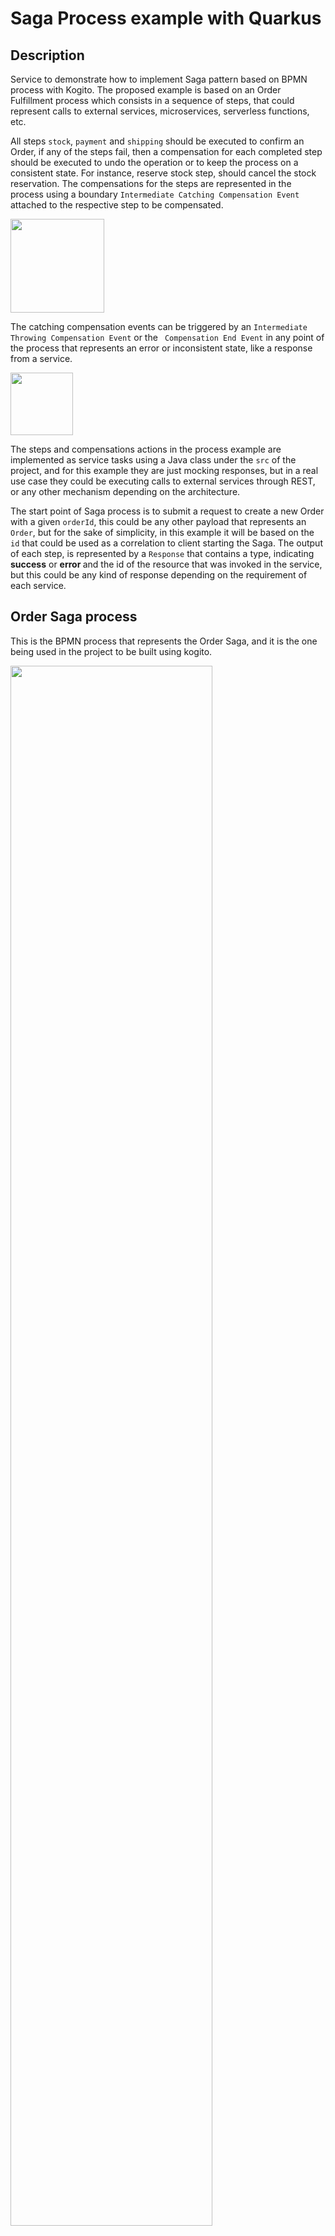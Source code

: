 # Saga Process example with Quarkus

## Description

Service to demonstrate how to implement Saga pattern based on BPMN process with Kogito. The proposed example is based
 on an Order Fulfillment process which consists in a sequence of steps, that could represent calls to external
  services, microservices, serverless functions, etc.
  
 All steps `stock`, `payment` and `shipping` should be executed to confirm an Order, if any of the
  steps fail, then a compensation for each completed step should be executed to undo the operation or to keep the
   process on a consistent state. For instance, reserve stock step, should cancel the stock reservation. The
    compensations for the steps are represented in the process using a boundary `Intermediate Catching Compensation
Event` attached to the respective step to be compensated.          

<img src="docs/images/boundary-compensation.png" height="150px"/>

The catching compensation events can be triggered by an `Intermediate Throwing Compensation Event` or the
 ` Compensation End Event` in any point of the process that represents an error or inconsistent state, like a response
  from a service.
 
 <img src="docs/images/throwing-compensation.png" height="100px"/>

The steps and compensations actions in the process example are implemented as service tasks using a Java class under
 the `src` of the project, and for this example they are just mocking responses, but in a real use case they
  could be executing calls to external services through REST, or any other mechanism depending on the architecture. 
 
 The start point of Saga process is to submit a request to create a new Order with a given `orderId`, this could be
  any other payload that represents an `Order`, but for the sake of simplicity, in this example it will be
   based on the `id` that could be used as a correlation to client starting the Saga.
  The output of each step, is represented by a `Response` that contains a type, indicating <b>success</b> or <b>error
  </b> and the id of the resource that was invoked in the service, but this could be any kind of response depending on
   the requirement of each service.

## Order Saga process

This is the BPMN process that represents the Order Saga, and it is the one being used in the project to be built using
 kogito.

<img src="docs/images/trip-saga.bpmn2.png" width="80%"/>

## Installing and Running

### Prerequisites

You will need:
  - Java 11+ installed
  - Environment variable JAVA_HOME set accordingly
  - Maven 3.6.2+ installed

When using native image compilation, you will also need:
  - [GraalVM 19.1.1](https://github.com/oracle/graal/releases/tag/vm-19.1.1) installed
  - Environment variable GRAALVM_HOME set accordingly
  - Note that GraalVM native image compilation typically requires other packages (glibc-devel, zlib-devel and gcc) to be installed too.  You also need 'native-image' installed in GraalVM (using 'gu install native-image'). Please refer to [GraalVM installation documentation](https://www.graalvm.org/docs/reference-manual/aot-compilation/#prerequisites) for more details.

### Compile and Run in Local Dev Mode

```
mvn clean compile quarkus:dev
```

### Package and Run in JVM mode

```
mvn clean package
java -jar target/process-saga-quarkus-runner.jar
```

### Package and Run using Local Native Image
Note that this requires GRAALVM_HOME to point to a valid GraalVM installation

```
mvn clean package -Pnative
```

To run the generated native executable, generated in `target/`, execute

```
./target/process-saga-quarkus-runner
```

Note: Native builds does not yet work on Windows, GraalVM and Quarkus should be rolling out support for Windows soon.

## OpenAPI (Swagger) documentation
[Specification at swagger.io](https://swagger.io/docs/specification/about/)

You can take a look at the [OpenAPI definition](http://localhost:8080/openapi?format=json) - automatically generated and included in this service - to determine all available operations exposed by this service. For easy readability you can visualize the OpenAPI definition file using a UI tool like for example available [Swagger UI](https://editor.swagger.io).

In addition, various clients to interact with this service can be easily generated using this OpenAPI definition.

When running in either Quarkus Development or Native mode, we also leverage the [Quarkus OpenAPI extension](https://quarkus.io/guides/openapi-swaggerui#use-swagger-ui-for-development) that exposes [Swagger UI](http://localhost:8080/swagger-ui/) that you can use to look at available REST endpoints and send test requests.

## Usage

Once the service is up and running, you can use the following examples to interact with the service. Note that rather than using the curl commands below, you can also use the [Swagger UI](http://localhost:8080/swagger-ui/) to send requests.

### Starting the Order Saga

#### POST /orders

Allows to start a new Order Saga with the given data:

Given data:

```json
{
    "orderId" : "03e6cf79-3301-434b-b5e1-d6899b5639aa"
    
}
```

Curl command (using the JSON object above):

```sh
curl -H "Content-Type: application/json" -X POST http://localhost:8080/orders -d '{"orderId" : "03e6cf79-3301-434b-b5e1-d6899b5639aa"}'
```
The response for the request is returned with attributes representing the response of each step, either
 success or failure. The `orderResponse` attribute indicates if the order can be confirmed in case of success or
  canceled in case of error.

Response example:

```json
    {
        "id": "902a2caa-4ed0-4675-96e8-1434e1ea5bde",
        "paymentResponse": {
            "type": "SUCCESS",
            "resourceId": "af87e7b8-e455-4170-96e0-8bf23081158a"
        },
        "tripResponse": {
            "type": "SUCCESS",
            "resourceId": "03e6cf79-3301-434b-b5e1-d6899b5639aa"
        },
        "failService": null,
        "hotelResponse": {
            "type": "SUCCESS",
            "resourceId": "54101773-9a20-4e53-963c-353891ed8517"
        },
        "orderId": "03e6cf79-3301-434b-b5e1-d6899b5639aa",
        "flightResponse": {
            "type": "SUCCESS",
            "resourceId": "523d33be-815c-44f7-b52b-2337b770872d"
        }
    }
```

In the console executing the application you can check the log it with the executed steps.

```text
2020-11-05 16:23:32,478 INFO  [org.kie.kog.HotelService] (executor-thread-198) Book Hotel for t 3e6cf79-3301-434b-b5e1-d6899b5639aa
2020-11-05 16:23:32,481 INFO  [org.kie.kog.FlightService] (executor-thread-198) Book Flight for t 3e6cf79-3301-434b-b5e1-d6899b5639aa
2020-11-05 16:23:32,481 INFO  [org.kie.kog.PaymentService] (executor-thread-198) Create Payment for t 3e6cf79-3301-434b-b5e1-d6899b5639aa
Trip Success
```

#### Simulating errors to activate the compensation flows

To make testing the process easier it was introduced an optional attribute `failService` that indicates which service
 should respond with an error. The attribute is basically the simple class name of the service.

Example:

```json
{
    "orderId" : "03e6cf79-3301-434b-b5e1-d6899b5639aa",
    "failService" : "PaymentService"    
}
```
Curl command (using the JSON object above):

```sh
curl -H "Content-Type: application/json" -X POST http://localhost:8080/orders -d '{"orderId" : "03e6cf79-3301-434b-b5e1-d6899b5639aa", "failService" : "PaymentService"}' 
```

Response example:

```json
{
    "id": "623f87c1-03ab-42e5-a1f4-e89b26cda769",
    "paymentResponse": {
        "type": "ERROR",
        "resourceId": "76d77805-3b28-445d-b38d-5796930d9996"
    },
    "tripResponse": {
        "type": "ERROR",
        "resourceId": "03e6cf79-3301-434b-b5e1-d6899b5639aa"
    },
    "failService": "PaymentService",
    "hotelResponse": {
        "type": "SUCCESS",
        "resourceId": "7ff1b4df-f999-4306-bc1d-e45cc7206695"
    },
    "orderId": "03e6cf79-3301-434b-b5e1-d6899b5639aa",
    "flightResponse": {
        "type": "SUCCESS",
        "resourceId": "e2441697-f548-48be-aa1c-120e71bcd488"
    }
}
```

In the console executing the application you can check the log it with the executed steps.

```text
2020-11-05 16:51:10,653 INFO  [org.kie.kog.HotelService] (executor-thread-199) Book Hotel for t 03e6cf79-3301-434b-b5e1-d6899b5639aa
2020-11-05 16:51:10,654 INFO  [org.kie.kog.FlightService] (executor-thread-199) Book Flight for t 03e6cf79-3301-434b-b5e1-d6899b5639aa
2020-11-05 16:51:10,654 INFO  [org.kie.kog.PaymentService] (executor-thread-199) Create Payment for t 03e6cf79-3301-434b-b5e1-d6899b5639aa
Trip Failed
2020-11-05 16:51:10,656 INFO  [org.kie.kog.PaymentService] (executor-thread-199) Cancel Payment for t 03e6cf79-3301-434b-b5e1-d6899b5639aa
2020-11-05 16:51:10,656 INFO  [org.kie.kog.FlightService] (executor-thread-199) Cancel Flight for t 03e6cf79-3301-434b-b5e1-d6899b5639aa
2020-11-05 16:51:10,657 INFO  [org.kie.kog.HotelService] (executor-thread-199) Cancel Hotel for t 03e6cf79-3301-434b-b5e1-d6899b5639aa
```



## Deploying with Kogito Operator

In the [`operator`](operator) directory you'll find the custom resources needed to deploy this example on OpenShift with the [Kogito Operator](https://docs.jboss.org/kogito/release/latest/html_single/#chap_kogito-deploying-on-openshift).

